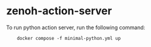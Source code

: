 # zenoh-action-server
To run python action server, run the following command:  
``` cd test  
    docker compose -f minimal-python.yml up
```
